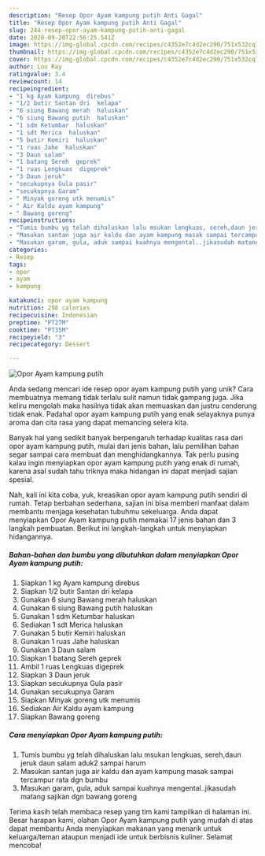 ```yaml
---
description: "Resep Opor Ayam kampung putih Anti Gagal"
title: "Resep Opor Ayam kampung putih Anti Gagal"
slug: 244-resep-opor-ayam-kampung-putih-anti-gagal
date: 2020-09-20T22:56:25.541Z
image: https://img-global.cpcdn.com/recipes/c4352e7c4d2ec290/751x532cq70/opor-ayam-kampung-putih-foto-resep-utama.jpg
thumbnail: https://img-global.cpcdn.com/recipes/c4352e7c4d2ec290/751x532cq70/opor-ayam-kampung-putih-foto-resep-utama.jpg
cover: https://img-global.cpcdn.com/recipes/c4352e7c4d2ec290/751x532cq70/opor-ayam-kampung-putih-foto-resep-utama.jpg
author: Lou Ray
ratingvalue: 3.4
reviewcount: 14
recipeingredient:
- "1 kg Ayam kampung  direbus"
- "1/2 butir Santan dri  kelapa"
- "6 siung Bawang merah  haluskan"
- "6 siung Bawang putih  haluskan"
- "1 sdm Ketumbar  haluskan"
- "1 sdt Merica  haluskan"
- "5 butir Kemiri  haluskan"
- "1 ruas Jahe  haluskan"
- "3 Daun salam"
- "1 batang Sereh  geprek"
- "1 ruas Lengkuas  digeprek"
- "3 Daun jeruk"
- "secukupnya Gula pasir"
- "secukupnya Garam"
- " Minyak goreng utk menumis"
- " Air Kaldu ayam kampung"
- " Bawang goreng"
recipeinstructions:
- "Tumis bumbu yg telah dihaluskan lalu msukan lengkuas, sereh,daun jeruk daun salam aduk2 sampai harum"
- "Masukan santan juga air kaldu dan ayam kampung masak sampai tercampur rata dgn bumbu"
- "Masukan garam, gula, aduk sampai kuahnya mengental..jikasudah matang sajikan dgn bawang goreng"
categories:
- Resep
tags:
- opor
- ayam
- kampung

katakunci: opor ayam kampung 
nutrition: 298 calories
recipecuisine: Indonesian
preptime: "PT27M"
cooktime: "PT35M"
recipeyield: "3"
recipecategory: Dessert

---
```



![Opor Ayam kampung putih](https://img-global.cpcdn.com/recipes/c4352e7c4d2ec290/751x532cq70/opor-ayam-kampung-putih-foto-resep-utama.jpg)

Anda sedang mencari ide resep opor ayam kampung putih yang unik? Cara membuatnya memang tidak terlalu sulit namun tidak gampang juga. Jika keliru mengolah maka hasilnya tidak akan memuaskan dan justru cenderung tidak enak. Padahal opor ayam kampung putih yang enak selayaknya punya aroma dan cita rasa yang dapat memancing selera kita.



Banyak hal yang sedikit banyak berpengaruh terhadap kualitas rasa dari opor ayam kampung putih, mulai dari jenis bahan, lalu pemilihan bahan segar sampai cara membuat dan menghidangkannya. Tak perlu pusing kalau ingin menyiapkan opor ayam kampung putih yang enak di rumah, karena asal sudah tahu triknya maka hidangan ini dapat menjadi sajian spesial.


Nah, kali ini kita coba, yuk, kreasikan opor ayam kampung putih sendiri di rumah. Tetap berbahan sederhana, sajian ini bisa memberi manfaat dalam membantu menjaga kesehatan tubuhmu sekeluarga. Anda dapat menyiapkan Opor Ayam kampung putih memakai 17 jenis bahan dan 3 langkah pembuatan. Berikut ini langkah-langkah untuk menyiapkan hidangannya.

<!--inarticleads1-->

##### Bahan-bahan dan bumbu yang dibutuhkan dalam menyiapkan Opor Ayam kampung putih:

1. Siapkan 1 kg Ayam kampung  direbus
1. Siapkan 1/2 butir Santan dri  kelapa
1. Gunakan 6 siung Bawang merah  haluskan
1. Gunakan 6 siung Bawang putih  haluskan
1. Gunakan 1 sdm Ketumbar  haluskan
1. Sediakan 1 sdt Merica  haluskan
1. Gunakan 5 butir Kemiri  haluskan
1. Gunakan 1 ruas Jahe  haluskan
1. Gunakan 3 Daun salam
1. Siapkan 1 batang Sereh  geprek
1. Ambil 1 ruas Lengkuas  digeprek
1. Siapkan 3 Daun jeruk
1. Siapkan secukupnya Gula pasir
1. Gunakan secukupnya Garam
1. Siapkan  Minyak goreng utk menumis
1. Sediakan  Air Kaldu ayam kampung
1. Siapkan  Bawang goreng




<!--inarticleads2-->

##### Cara menyiapkan Opor Ayam kampung putih:

1. Tumis bumbu yg telah dihaluskan lalu msukan lengkuas, sereh,daun jeruk daun salam aduk2 sampai harum
1. Masukan santan juga air kaldu dan ayam kampung masak sampai tercampur rata dgn bumbu
1. Masukan garam, gula, aduk sampai kuahnya mengental..jikasudah matang sajikan dgn bawang goreng




Terima kasih telah membaca resep yang tim kami tampilkan di halaman ini. Besar harapan kami, olahan Opor Ayam kampung putih yang mudah di atas dapat membantu Anda menyiapkan makanan yang menarik untuk keluarga/teman ataupun menjadi ide untuk berbisnis kuliner. Selamat mencoba!
